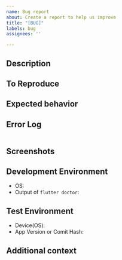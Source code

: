 ```yaml
---
name: Bug report
about: Create a report to help us improve
title: "[BUG]"
labels: bug
assignees: ''

---
```


## Description 
<!--예:
divider가 사용된 글을 모바일앱에서 수정 버튼을 눌렀을 때 에러가 발생합니다.-->

## To Reproduce
<!--예:
divider가 사용된 글을 준비합니다. 모바일앱에서 수정 버튼을 클릭합니다. -->

## Expected behavior
<!--예:
글 수정 페이지가 로드되어야 합니다. -->

## Error Log
```
```

## Screenshots
<!-- 문제를 명확하게 보여주는 스크린샷 또는 영상을 추가해 주세요. -->

## Development Environment
 - OS: 
 - Output of `flutter doctor`: 

## Test Environment
 - Device(OS): 
 - App Version or Comit Hash: 

## Additional context
<!-- 문제와 관련된 추가적인 정보나 문맥을 제공해 주세요. -->
